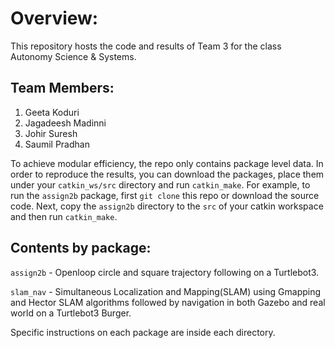 # Overview:
This repository hosts the code and results of Team 3 for the class Autonomy Science & Systems.
## Team Members:
1. Geeta Koduri
2. Jagadeesh Madinni
3. Johir Suresh
4. Saumil Pradhan

To achieve modular efficiency, the repo only contains package level data. In order to reproduce the results, you can download the packages, place them under your ```catkin_ws/src``` directory and run ```catkin_make```. For example, to run the ```assign2b``` package, first ```git clone``` this repo or download the source code. Next, copy the ```assign2b``` directory to the ```src``` of your catkin workspace and then run ```catkin_make```.

## Contents by package:
```assign2b``` - Openloop circle and square trajectory following on a Turtlebot3.

```slam_nav``` - Simultaneous Localization and Mapping(SLAM) using Gmapping and Hector SLAM algorithms followed by navigation in both Gazebo and real world on a Turtlebot3 Burger.

Specific instructions on each package are inside each directory.
